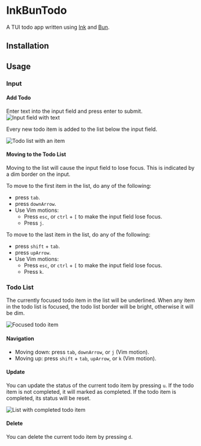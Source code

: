 # InkBunTodo

A TUI todo app written using [Ink](https://github.com/vadimdemedes/ink) and
[Bun](https://github.com/oven-sh/bun).

## Installation

## Usage

### Input

#### Add Todo

Enter text into the input field and press enter to submit. 
![Input field with text](https://github.com/user-attachments/assets/25a968e8-8186-48dd-ad23-7ced64bcaf5a)

Every new todo item is added to the list below the input field.

![Todo list with an item](https://github.com/user-attachments/assets/566ebc12-58f9-4b34-bf82-3e0e469273e2)

#### Moving to the Todo List

Moving to the list will cause the input field to lose focus. This is indicated
by a dim border on the input.

To move to the first item in the list, do any of the following:

- press `tab`.
- press `downArrow`.
- Use Vim motions:
  - Press `esc`, or `ctrl` + `[` to make the input field lose focus.
  - Press `j`.

To move to the last item in the list, do any of the following:

- press `shift` + `tab`.
- press `upArrow`.
- Use Vim motions:
  - Press `esc`, or `ctrl` + `[` to make the input field lose focus.
  - Press `k`.

### Todo List

The currently focused todo item in the list will be underlined. When any item
in the todo list is focused, the todo list border will be bright, otherwise it
will be dim.

![Focused todo item](https://github.com/user-attachments/assets/d0cdc1b5-71e5-4da1-971c-3b504fbfdbed)

#### Navigation

- Moving down: press `tab`, `downArrow`, or `j` (Vim motion).
- Moving up: press `shift` + `tab`, `upArrow`, or `k` (Vim motion).

#### Update

You can update the status of the current todo item by pressing `u`. If the todo
item is not completed, it will marked as completed. If the todo item is 
completed, its status will be reset.

![List with completed todo item](https://github.com/user-attachments/assets/59707d5a-9e58-4e95-892a-57576a247811)
#### Delete

You can delete the current todo item by pressing `d`.
